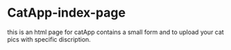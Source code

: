 # CatApp-index-page
this is an html page for catApp contains a small form and to upload your cat pics with specific discription.
